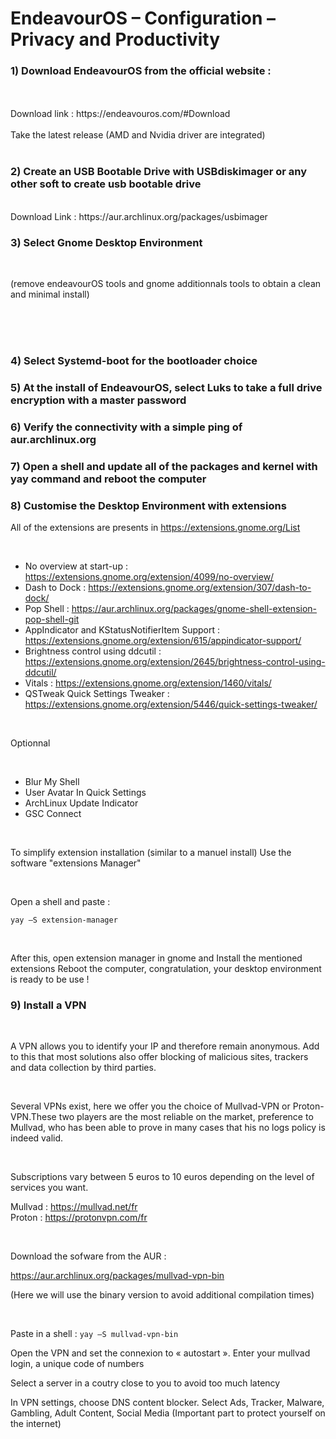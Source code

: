 # EndeavourOS – Configuration – Privacy and Productivity







### 1) Download EndeavourOS from the official website :
<br />
<br />
Download link : https://endeavouros.com/#Download
<br />

<br />
Take the latest release (AMD and Nvidia driver are integrated)
<br />
<br />

### 2) Create an USB Bootable Drive with USBdiskimager or any other soft to create usb bootable drive
<br />
Download Link : https://aur.archlinux.org/packages/usbimager

<br />

### 3) Select Gnome Desktop Environment 

<br />

(remove endeavourOS tools and gnome additionnals tools to obtain a clean and minimal install)

<br />
<br />
<br />

### 4) Select Systemd-boot for the bootloader choice

### 5) At the install of EndeavourOS, select Luks to take a full drive encryption with a master password

### 6) Verify the connectivity with a simple ping of aur.archlinux.org

### 7) Open a shell and update all of the packages and kernel with yay command and reboot the computer

### 8) Customise the Desktop Environment with extensions

All of the extensions are presents in https://extensions.gnome.org/List 

<br />

- No overview at start-up : https://extensions.gnome.org/extension/4099/no-overview/
- Dash to Dock : https://extensions.gnome.org/extension/307/dash-to-dock/
- Pop Shell : https://aur.archlinux.org/packages/gnome-shell-extension-pop-shell-git
- AppIndicator and KStatusNotifierItem Support : https://extensions.gnome.org/extension/615/appindicator-support/
- Brightness control using ddcutil : https://extensions.gnome.org/extension/2645/brightness-control-using-ddcutil/
- Vitals : https://extensions.gnome.org/extension/1460/vitals/
- QSTweak Quick Settings Tweaker : https://extensions.gnome.org/extension/5446/quick-settings-tweaker/

<br />

Optionnal

<br />

- Blur My Shell
- User Avatar In Quick Settings
- ArchLinux Update Indicator
- GSC Connect 

<br />

To simplify extension installation (similar to a manuel install)
Use the software "extensions Manager"

<br />

Open a shell and paste : 

``` yay –S extension-manager ```

<br />

After this, open extension manager in gnome and Install the mentioned extensions
Reboot the computer, congratulation, your desktop environment is ready to be use !

### 9) Install a VPN

<br />

A VPN allows you to identify your IP and therefore remain anonymous. Add to this that most solutions also offer blocking of malicious sites, trackers and data collection by third parties.

<br />

Several VPNs exist, here we offer you the choice of Mullvad-VPN or Proton-VPN.These two players are the most reliable on the market, preference to Mullvad, who has been able to prove in many cases that his no logs policy is indeed valid.

<br />

Subscriptions vary between 5 euros to 10 euros depending on the level of services you want.

Mullvad : https://mullvad.net/fr  
Proton : https://protonvpn.com/fr

<br />

Download the sofware from the AUR : 

https://aur.archlinux.org/packages/mullvad-vpn-bin

(Here we will use the binary version to avoid additional compilation times)

<br />

Paste in a shell : ``` yay –S mullvad-vpn-bin ```


Open the VPN and set the connexion to « autostart ».
Enter your mullvad login, a unique code of numbers

Select a server in a coutry close to you to avoid too much latency

In VPN settings, choose DNS content blocker. Select Ads, Tracker, Malware, Gambling, Adult Content, Social Media (Important part to protect yourself on the internet)









